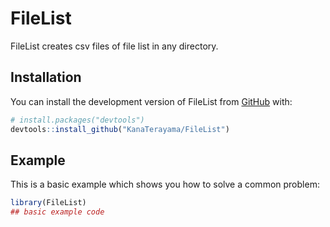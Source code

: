 
# FileList

<!-- badges: start -->
<!-- badges: end -->

FileList creates csv files of file list in any directory.

## Installation

You can install the development version of FileList from [GitHub](https://github.com/) with:

``` r
# install.packages("devtools")
devtools::install_github("KanaTerayama/FileList")
```

## Example

This is a basic example which shows you how to solve a common problem:

``` r
library(FileList)
## basic example code
```


